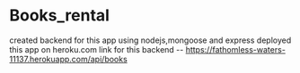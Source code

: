 # Books_rental

created backend for this app using nodejs,mongoose and express
deployed this app on heroku.com link for this backend -- https://fathomless-waters-11137.herokuapp.com/api/books
